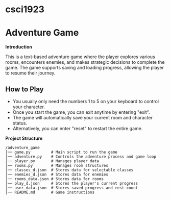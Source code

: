 # csci1923

# Adventure Game

__Introduction__

This is a text-based adventure game where the player explores various rooms, encounters enemies, and makes strategic decisions to complete the game. The game supports saving and loading progress, allowing the player to resume their journey.

## How to Play

- You usually only need the numbers 1 to 5 on your keyboard to control your character.
- Once you start the game, you can exit anytime by entering "exit".
- The game will automatically save your current room and character status.
- Alternatively, you can enter "reset" to restart the entire game.

__Project Structure__

```
/adventure_game
│── game.py         # Main script to run the game
│── adventure.py    # Controls the adventure process and game loop
│── player.py       # Manages player data
│── rooms.py        # Manages room structures
│── classes_d.json  # Stores data for selectable classes
│── enemies_d.json  # Stores data for enemies
│── rooms_data.json # Stores data for rooms
│── play_d.json     # Stores the player's current progress
│── user_data.json  # Stores saved progress and rest count
│── README.md       # Game instructions
```





